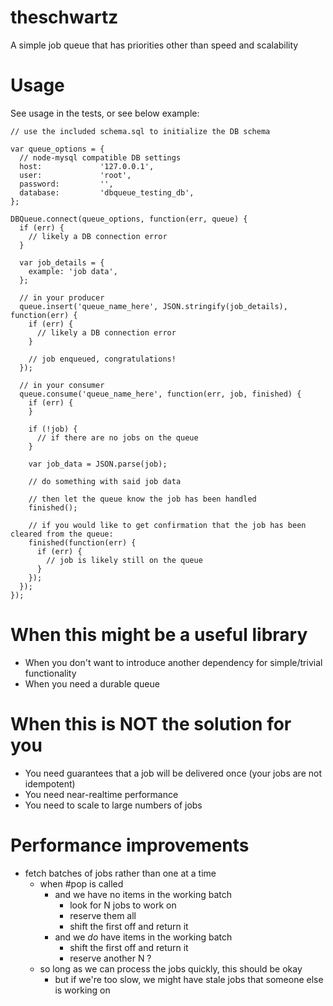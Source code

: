 # theschwartz
A simple job queue that has priorities other than speed and scalability

# Usage

See usage in the tests, or see below example:

```
// use the included schema.sql to initialize the DB schema

var queue_options = {
  // node-mysql compatible DB settings
  host:             '127.0.0.1',
  user:             'root',
  password:         '',
  database:         'dbqueue_testing_db',
};

DBQueue.connect(queue_options, function(err, queue) {
  if (err) {
    // likely a DB connection error
  }

  var job_details = {
    example: 'job data',
  };

  // in your producer
  queue.insert('queue_name_here', JSON.stringify(job_details), function(err) {
    if (err) {
      // likely a DB connection error
    }

    // job enqueued, congratulations!
  });

  // in your consumer
  queue.consume('queue_name_here', function(err, job, finished) {
    if (err) {
    }

    if (!job) {
      // if there are no jobs on the queue
    }

    var job_data = JSON.parse(job);

    // do something with said job data

    // then let the queue know the job has been handled
    finished();

    // if you would like to get confirmation that the job has been cleared from the queue:
    finished(function(err) {
      if (err) {
        // job is likely still on the queue
      }
    });
  });
});

```

# When this might be a useful library
* When you don't want to introduce another dependency for simple/trivial functionality
* When you need a durable queue

# When this is NOT the solution for you
* You need guarantees that a job will be delivered once (your jobs are not idempotent)
* You need near-realtime performance
* You need to scale to large numbers of jobs

# Performance improvements
* fetch batches of jobs rather than one at a time
  * when #pop is called
    * and we have no items in the working batch
      * look for N jobs to work on
      * reserve them all
      * shift the first off and return it
    * and we *do* have items in the working batch
      * shift the first off and return it
      * reserve another N ?
  * so long as we can process the jobs quickly, this should be okay
    * but if we're too slow, we might have stale jobs that someone else is working on
